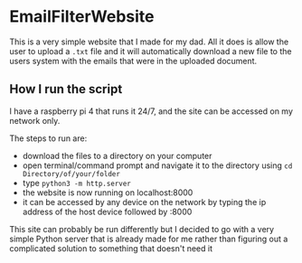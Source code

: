 # EmailFilterWebsite

This is a very simple website that I made for my dad. All it does is allow the user to upload a `.txt` file and it will automatically download a new file to the users system with the emails that were in the uploaded document.

## How I run the script

I have a raspberry pi 4 that runs it 24/7, and the site can be accessed on my network only.

The steps to run are:
- download the files to a directory on your computer
- open terminal/command prompt and navigate it to the directory using `cd Directory/of/your/folder`
- type `python3 -m http.server`
- the website is now running on localhost:8000
- it can be accessed by any device on the network by typing the ip address of the host device followed by :8000

This site can probably be run differently but I decided to go with a very simple Python server that is already made for me rather than figuring out a complicated solution to something that doesn't need it